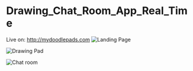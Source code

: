 # Drawing_Chat_Room_App_Real_Time
Live on: http://mydoodlepads.com
![Landing Page](https://d2p9ez1wat05y7.cloudfront.net/portfolio_assets/100989/pictures/1450750065/original.png)

![Drawing Pad](https://d2p9ez1wat05y7.cloudfront.net/portfolio_assets/100990/pictures/1450750132/original.png)

![Chat room](https://d2p9ez1wat05y7.cloudfront.net/portfolio_assets/100991/pictures/1450750152/original.png)


